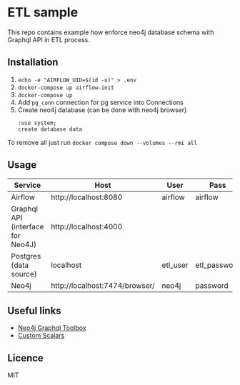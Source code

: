 # ETL sample

This repo contains example how enforce neo4j database schema with Graphql API in ETL process.

## Installation

1. `echo -e "AIRFLOW_UID=$(id -u)" > .env`
2. `docker-compose up airflow-init`
3. `docker-compose up`
4. Add `pg_conn` connection for pg service into Connections
5. Create neo4j database (can be done with neo4j browser)
   ```cypher
   :use system;
   create database data
   ``` 

To remove all just run
`docker compose down --volumes --rmi all`

## Usage

| Service                           | Host                           | User     | Pass         | Database |
|-----------------------------------|--------------------------------|----------|--------------|----------|
| Airflow                           | http://localhost:8080          | airflow  | airflow      |          |
| Graphql API (interface for Neo4J) | http://localhost:4000          |          |              |          |
| Postgres (data source)            | localhost                      | etl_user | etl_password | data     |
| Neo4j                             | http://localhost:7474/browser/ | neo4j    | password     | data     |

## Useful links

* [Neo4j Graphql Toolbox](https://graphql-toolbox.neo4j.io/)
* [Custom Scalars](https://neo4j.com/docs/graphql/current/type-definitions/types/)

## Licence

MIT
